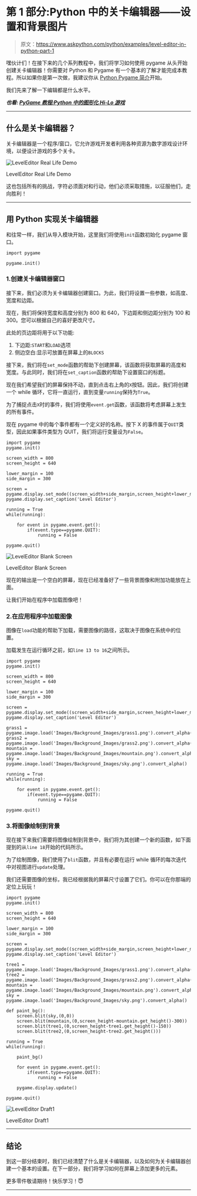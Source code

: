 # 第 1 部分:Python 中的关卡编辑器——设置和背景图片

> 原文：<https://www.askpython.com/python/examples/level-editor-in-python-part-1>

嘿伙计们！在接下来的几个系列教程中，我们将学习如何使用 pygame 从头开始创建关卡编辑器！你需要对 Python 和 Pygame 有一个基本的了解才能完成本教程。所以如果你是第一次做，我建议你从 [Python Pygame 简介](https://www.askpython.com/python-modules/python-pygame)开始。

我们先来了解一下编辑都是什么水平。

***也看: [PyGame 教程:Python 中的图形化 Hi-Lo 游戏](https://www.askpython.com/python/examples/pygame-graphical-hi-lo-game)***

* * *

## 什么是关卡编辑器？

关卡编辑器是一个程序/窗口，它允许游戏开发者利用各种资源为数字游戏设计环境，以便设计游戏的多个关卡。

![LevelEditor Real Life Demo](img/bac1f9ca2676d2db9a149f516671146f.png)

LevelEditor Real Life Demo

这也包括所有的挑战，字符必须面对和行动，他们必须采取措施，以征服他们，走向胜利！

* * *

## 用 Python 实现关卡编辑器

和往常一样，我们从导入模块开始，这里我们将使用`init`函数初始化 pygame 窗口。

```
import pygame

pygame.init()

```

### 1.创建关卡编辑器窗口

接下来，我们必须为关卡编辑器创建窗口。为此，我们将设置一些参数，如高度、宽度和边距。

现在，我们将保持宽度和高度分别为 800 和 640，下边距和侧边距分别为 100 和 300。您可以根据自己的喜好更改尺寸。

此处的页边距将用于以下功能:

1.  下边距:`START`和`LOAD`选项
2.  侧边空白:显示可放置在屏幕上的`BLOCKS`

接下来，我们将在`set_mode`函数的帮助下创建屏幕，该函数将获取屏幕的高度和宽度。与此同时，我们将在`set_caption`函数的帮助下设置窗口的标题。

现在我们希望我们的屏幕保持不动，直到点击右上角的`X`按钮。因此，我们将创建一个 while 循环，它将一直运行，直到变量`running`保持为`True`。

为了捕捉点击`X`时的事件，我们将使用`event.get`函数，该函数将考虑屏幕上发生的所有事件。

现在 pygame 中的每个事件都有一个定义好的名称。按下 X 的事件属于`QUIT`类型，因此如果事件类型为 QUIT，我们将运行变量设为`False`。

```
import pygame
pygame.init()

screen_width = 800
screen_height = 640

lower_margin = 100
side_margin = 300

screen = pygame.display.set_mode((screen_width+side_margin,screen_height+lower_margin))
pygame.display.set_caption('Level Editor')

running = True
while(running):

    for event in pygame.event.get():
        if(event.type==pygame.QUIT):
            running = False

pygame.quit()

```

![LevelEditor Blank Screen](img/b6328eb6828a642c01c46d12c2254c39.png)

LevelEditor Blank Screen

现在的输出是一个空白的屏幕，现在已经准备好了一些背景图像和附加功能放在上面。

让我们开始在程序中加载图像吧！

### 2.在应用程序中加载图像

图像在`load`功能的帮助下加载，需要图像的路径，这取决于图像在系统中的位置。

加载发生在运行循环之前，如`line 13 to 16`之间所示。

```
import pygame
pygame.init()

screen_width = 800
screen_height = 640

lower_margin = 100
side_margin = 300

screen = pygame.display.set_mode((screen_width+side_margin,screen_height+lower_margin))
pygame.display.set_caption('Level Editor')

grass1 = pygame.image.load('Images/Background_Images/grass1.png').convert_alpha()
grass2 = pygame.image.load('Images/Background_Images/grass2.png').convert_alpha()
mountain = pygame.image.load('Images/Background_Images/mountain.png').convert_alpha()
sky = pygame.image.load('Images/Background_Images/sky.png').convert_alpha()

running = True
while(running):

    for event in pygame.event.get():
        if(event.type==pygame.QUIT):
            running = False

pygame.quit()

```

### 3.将图像绘制到背景

现在接下来我们需要将图像绘制到背景中，我们将为其创建一个新的函数，如下面提到的从`line 18`开始的代码所示。

为了绘制图像，我们使用了`blit`函数，并且有必要在运行 while 循环的每次迭代中对视图进行`update`处理。

我们还需要图像的坐标，我已经根据我的屏幕尺寸设置了它们。你可以在你那端的定位上玩玩！

```
import pygame
pygame.init()

screen_width = 800
screen_height = 640

lower_margin = 100
side_margin = 300

screen = pygame.display.set_mode((screen_width+side_margin,screen_height+lower_margin))
pygame.display.set_caption('Level Editor')

tree1 = pygame.image.load('Images/Background_Images/grass1.png').convert_alpha()
tree2 = pygame.image.load('Images/Background_Images/grass2.png').convert_alpha()
mountain = pygame.image.load('Images/Background_Images/mountain.png').convert_alpha()
sky = pygame.image.load('Images/Background_Images/sky.png').convert_alpha()

def paint_bg():
    screen.blit(sky,(0,0))
    screen.blit(mountain,(0,screen_height-mountain.get_height()-300))
    screen.blit(tree1,(0,screen_height-tree1.get_height()-150))
    screen.blit(tree2,(0,screen_height-tree2.get_height()))

running = True
while(running):

    paint_bg()

    for event in pygame.event.get():
        if(event.type==pygame.QUIT):
            running = False

    pygame.display.update()

pygame.quit()

```

![LevelEditor Draft1](img/726208d89a17c8976b72475f0d8afbe3.png)

LevelEditor Draft1

* * *

## 结论

到这一部分结束时，我们已经清楚了什么是关卡编辑器，以及如何为关卡编辑器创建一个基本的设置。在下一部分，我们将学习如何在屏幕上添加更多的元素。

更多零件敬请期待！快乐学习！😇

* * *